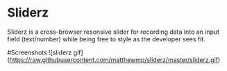 # Sliderz
Sliderz is a cross-browser resonsive slider for recording data into an input field (text/number) while
being free to style as the developer sees fit.

#Screenshots
![sliderz gif] (https://raw.githubusercontent.com/matthewmp/sliderz/master/sliderz.gif)